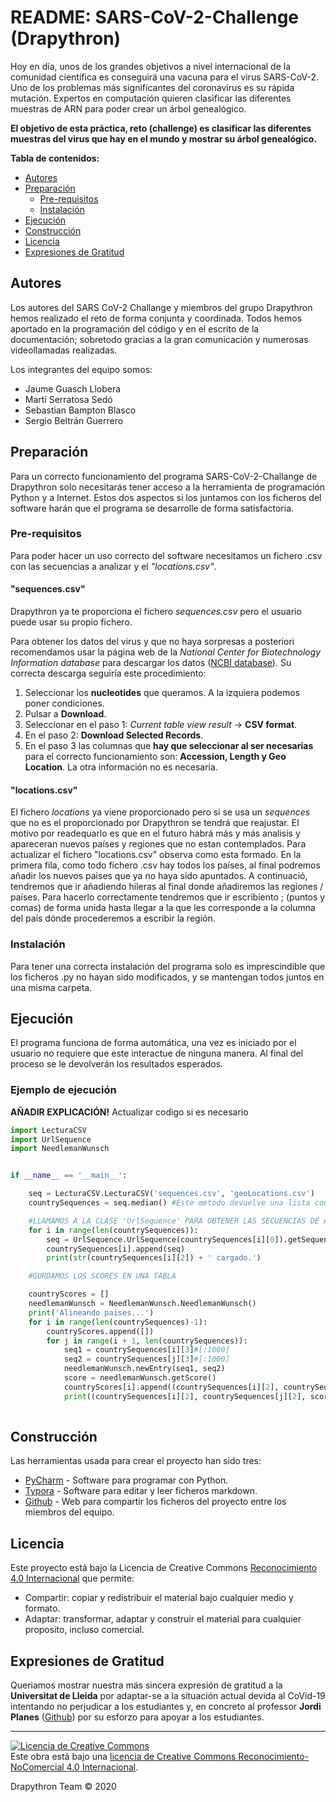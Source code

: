 # README: SARS-CoV-2-Challenge (Drapythron)

Hoy en día, unos de los grandes objetivos a nivel internacional de la comunidad científica es conseguirá una vacuna para el virus SARS-CoV-2. Uno de los problemas más significantes del coronavirus es su rápida mutación. Expertos en computación quieren clasificar las diferentes muestras de ARN para poder crear un árbol genealógico.

**El objetivo de esta práctica, reto (challenge) es clasificar las diferentes muestras del virus que hay en el mundo y mostrar su árbol genealógico.**

**Tabla de contenidos:**

- [Autores](#Autores)
- [Preparación](#Preparación)
  - [Pre-requisitos](#Pre-requisitos)
  - [Instalación](#Instalación)
- [Ejecución](#Ejecución)
- [Construcción](#Construcción)
- [Licencia](#Licencia)
- [Expresiones de Gratitud](#Expresiones-de-Gratitud)


## Autores  

Los autores del SARS CoV-2 Challange y miembros del grupo Drapythron hemos realizado el reto de forma conjunta y coordinada. Todos hemos aportado en la programación del código y en el escrito de la documentación; sobretodo gracias a la gran comunicación y numerosas videollamadas realizadas. 

Los integrantes del equipo somos:

- Jaume Guasch Llobera
- Martí Serratosa Sedó
- Sebastian Bampton Blasco
- Sergio Beltrán Guerrero

## Preparación

Para un correcto funcionamiento del programa SARS-CoV-2-Challange de Drapythron solo necesitarás tener  acceso a la herramienta de programación Python y a Internet. Estos dos aspectos si los juntamos con los ficheros del software harán que el programa se desarrolle de forma satisfactoria.

### Pre-requisitos

Para poder hacer un uso correcto del software necesitamos un fichero .csv con las secuencias a analizar y el *"locations.csv"*.

#### "sequences.csv"

Drapythron ya te proporciona el fichero *sequences.csv* pero el usuario puede usar su propio fichero. 

Para obtener los datos del virus y que no haya sorpresas a posteriori recomendamos usar la página web de la *National Center for Biotechnology Information database* para descargar los datos ([NCBI database](https://www.ncbi.nlm.nih.gov/labs/virus/vssi/#/virus?VirusLineage_ss=Severeacuterespiratorysyndromecoronavirus2(SARS-CoV-2),taxid:2697049&SeqType_s=Nucleotide "National Center for Biotechnology Information database")). Su correcta descarga seguiría este procedimiento:

1. Seleccionar los **nucleotides** que queramos. A la izquiera podemos poner condiciones.
2. Pulsar a **Download**.
3. Seleccionar en el paso 1: *Current table view result* → **CSV format**.
4. En el paso 2: **Download Selected Records**.
5. En el paso 3 las columnas que **hay que seleccionar al ser necesarias** para el correcto funcionamiento son: **Accession, Length y Geo Location**. La otra información no es necesaria.

#### "locations.csv"

El fichero *locations*  ya viene proporcionado pero si se usa un *sequences* que no es el proporcionado por Drapythron se tendrá que reajustar. El motivo por readequarlo es que en el futuro habrá más y más analisis y apareceran nuevos países y regiones que no estan contemplados.
Para actualizar el fichero "locations.csv" observa como esta formado. En la primera fila, como todo fichero .csv hay todos los países, al final podremos añadir los nuevos paises que ya no haya sido apuntados.
A continuació, tendremos que ir añadiendo hileras al final donde añadiremos las regiones / países. Para hacerlo correctamente tendremos que ir escribiento ; (puntos y comas) de forma unida hasta llegar a la que les corresponde a la columna del país dónde procederemos a escribir la región.

### Instalación

Para tener una correcta instalación del programa solo es imprescindible que los ficheros .py no hayan sido modificados, y se mantengan todos juntos en una misma carpeta.

## Ejecución

El programa funciona de forma automática, una vez es iniciado por el usuario no requiere que este interactue de ninguna manera. Al final del proceso se le devolverán los resultados esperados.

### Ejemplo de ejecución

**AÑADIR EXPLICACIÓN!**
Actualizar codigo si es necesario

```python
import LecturaCSV
import UrlSequence
import NeedlemanWunsch


if __name__ == '__main__':

    seq = LecturaCSV.LecturaCSV('sequences.csv', 'geoLocations.csv')
    countrySequences = seq.median() #Este metodo devuelve una lista con todas las tuplas de los país

    #LLAMAMOS A LA CLASE 'UrlSequence' PARA OBTENER LAS SECUENCIAS DE ARN DE LOS PAÍSES DESDE LA WEB
    for i in range(len(countrySequences)):
        seq = UrlSequence.UrlSequence(countrySequences[i][0]).getSequence()
        countrySequences[i].append(seq)
        print(str(countrySequences[i][2]) + ' cargado.')

    #GURDAMOS LOS SCORES EN UNA TABLA

    countryScores = []
    needlemanWunsch = NeedlemanWunsch.NeedlemanWunsch()
    print('Alineando paises...')
    for i in range(len(countrySequences)-1):
        countryScores.append([])
        for j in range(i + 1, len(countrySequences)):
            seq1 = countrySequences[i][3]#[:1000]
            seq2 = countrySequences[j][3]#[:1000]
            needlemanWunsch.newEntry(seq1, seq2)
            score = needlemanWunsch.getScore()
            countryScores[i].append((countrySequences[i][2], countrySequences[j][2], score))
            print((countrySequences[i][2], countrySequences[j][2], score))
            
```

## Construcción

Las herramientas usada para crear el proyecto han sido tres:

* [PyCharm](https://www.jetbrains.com/pycharm/ "PyCharm: Python tool") - Software para programar con Python.
* [Typora](https://typora.io/ "Typora: markdown editor") - Software para editar y leer ficheros markdown.
* [Github](https://github.com/ "Github: web de desarrollo colaborativo") - Web para compartir los ficheros del proyecto entre los miembros del equipo.

## Licencia

Este proyecto está bajo la Licencia de Creative Commons [Reconocimiento 4.0 Internacional](http://creativecommons.org/licenses/by/4.0/) que permite:

* Compartir: copiar y redistribuir el material bajo cualquier medio y formato.
* Adaptar: transformar, adaptar y construir el material para cualquier proposito, incluso comercial.

## Expresiones de Gratitud

Queriamos mostrar nuestra más sincera expresión de gratitud a la **Universitat de Lleida** por adaptar-se a la situación actual devida al CoVid-19 intentando no perjudicar a los estudiantes y, en concreto al professor **Jordi Planes** ([Github](https://github.com/jordiplanes)) por su esforzo para apoyar a los estudiantes.

---
<a rel="license" href="http://creativecommons.org/licenses/by-nc/4.0/"><img alt="Licencia de Creative Commons" style="border-width:0" src="https://i.creativecommons.org/l/by-nc/4.0/88x31.png" /></a><br />Este obra está bajo una <a rel="license" href="http://creativecommons.org/licenses/by-nc/4.0/">licencia de Creative Commons Reconocimiento-NoComercial 4.0 Internacional</a>.

Drapythron Team © 2020
